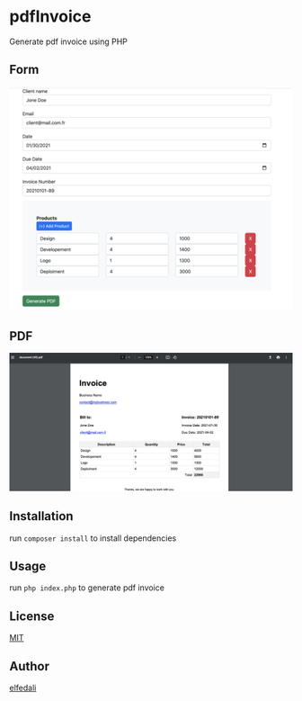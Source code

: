 # pdfInvoice
Generate pdf invoice using  PHP

<!-- add image images/form.png-->
## Form
![form](images/form.png)
<!-- add imagee images/pdf.png -->
## PDF
![pdf](images/pdf.png)

## Installation
run `composer install` to install dependencies
## Usage
run `php index.php` to generate pdf invoice
## License
[MIT](https://choosealicense.com/licenses/mit/)

<!-- link to my portfolio elfedali.github.io -->
## Author
[elfedali](https://elfedali.github.io)